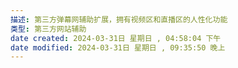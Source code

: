 ```yaml
---
描述: 第三方弹幕网辅助扩展，拥有视频区和直播区的人性化功能
类型: 第三方网站辅助
date created: 2024-03-31日 星期日 , 04:58:04 下午
date modified: 2024-03-31日 星期日 , 09:35:50 晚上
---
```

